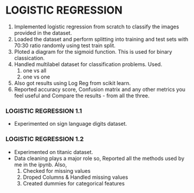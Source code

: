 # LOGISTIC REGRESSION 

1. Implemented logistic regression from scratch to classify the images provided in the dataset. 
2. Loaded the dataset and perform splitting into training and test sets with 70:30 ratio randomly using test train split.
3. Ploted a diagram for the sigmoid function. This is used for binary classication. 
4. Handled multilabel dataset for classification problems. Used.
    1. one vs all
    2. one vs one 
5. Also got results using Log Reg from scikit learn.
6. Reported accuracy score, Confusion matrix and any other metrics you feel useful and Compare the results - from all the three.

### LOGISTIC REGRESSION 1.1
- Experimented on sign language digits dataset.

### LOGISTIC REGRESSION 1.2
- Experimented on titanic dataset.
- Data cleaning plays a major role so, Reported all the methods used by me in the ipynb. Also,
    1. Checked for missing values
    2. Droped Columns & Handled missing values
    3. Created dummies for categorical features
